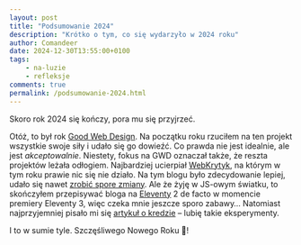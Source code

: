 ```yaml
---
layout: post
title: "Podsumowanie 2024"
description: "Krótko o tym, co się wydarzyło w 2024 roku"
author: Comandeer
date: 2024-12-30T13:55:00+0100
tags:
    - na-luzie
    - refleksje
comments: true
permalink: /podsumowanie-2024.html
---
```


Skoro rok 2024 się kończy, pora mu się przyjrzeć.

Otóż, to był rok [Good Web Design](https://gwd.comandeer.pl/). Na początku roku rzuciłem na ten projekt wszystkie swoje siły i udało się go dowieźć. Co prawda nie jest idealnie, ale jest _akceptowalnie_. Niestety, fokus na GWD oznaczał także, że reszta projektów leżała odłogiem. Najbardziej ucierpiał [WebKrytyk](https://www.webkrytyk.pl/), na którym w tym roku prawie nic się nie działo. Na tym blogu było zdecydowanie lepiej, udało się nawet [zrobić spore zmiany](https://blog.comandeer.pl/blog-2.0). Ale że żyję w JS-owym światku, to skończyłem przepisywać bloga na [Eleventy](https://www.11ty.dev/) 2 de facto w momencie premiery Eleventy 3, więc czeka mnie jeszcze sporo zabawy… Natomiast najprzyjemniej pisało mi się [artykuł o kredzie](https://blog.comandeer.pl/kreda-czyli-reakcja-lancuchowa) – lubię takie eksperymenty.

I to w sumie tyle. Szczęśliwego Nowego Roku 🍾!
